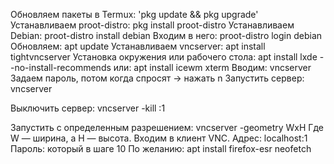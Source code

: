 Обновляем пакеты в Termux:
'pkg update && pkg upgrade'
Устанавливаем proot-distro:
pkg install proot-distro
Устанавливаем Debian:
proot-distro install debian
Входим в него:
proot-distro login debian
Обновляем:
apt update
Устанавливаем vncserver:
apt install tightvncserver
Установка окружения или рабочего стола:
apt install lxde --no-install-recommends
или:
apt install icewm xterm
Вводим:
vncserver
Задаем пароль, потом когда спросят -> нажать n
Запустить сервер:
vncserver

Выключить сервер:
vncserver -kill :1

Запустить с определенным разрешением:
vncserver -geometry WxH
Где W — ширина, а H — высота.
Входим в клиент VNC.
Адрес: localhost:1
Пароль: который в шаге 10
По желанию:
apt install firefox-esr neofetch
